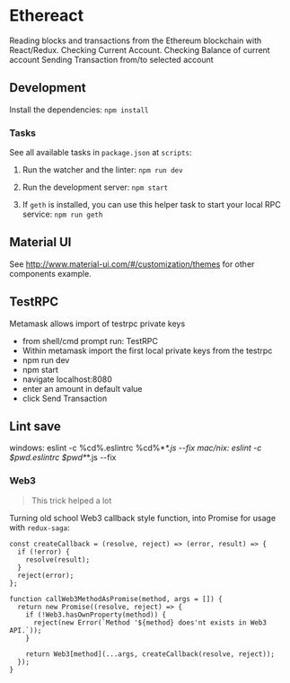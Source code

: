 # Ethereact

Reading blocks and transactions from the Ethereum blockchain with React/Redux.
Checking Current Account.
Checking Balance of current account
Sending Transaction from/to selected account

## Development

Install the dependencies:
`npm install`

### Tasks
See all available tasks in `package.json` at `scripts`:

1. Run the watcher and the linter:
`npm run dev`

2. Run the development server:
`npm start`

3. If `geth` is installed, you can use this helper task to start your local RPC service:
`npm run geth`

## Material UI

See http://www.material-ui.com/#/customization/themes for other components example.

## TestRPC

Metamask allows import of testrpc private keys

* from shell/cmd prompt run: TestRPC
* Within metamask import the first local private keys from the testrpc
* npm run dev
* npm start
* navigate localhost:8080
* enter an amount in default value
* click Send Transaction

## Lint save


windows: eslint -c %cd%\.eslintrc %cd%\**\*.js --fix
mac/nix: eslint -c $pwd\.eslintrc $pwd\**\*.js --fix

### Web3

> This trick helped a lot

Turning old school Web3 callback style function, into Promise for usage with `redux-saga`:
```
const createCallback = (resolve, reject) => (error, result) => {
  if (!error) {
    resolve(result);
  }
  reject(error);
};

function callWeb3MethodAsPromise(method, args = []) {
  return new Promise((resolve, reject) => {
    if (!Web3.hasOwnProperty(method)) {
      reject(new Error(`Method '${method} does'nt exists in Web3 API.`));
    }

    return Web3[method](...args, createCallback(resolve, reject));
  });
}
```
